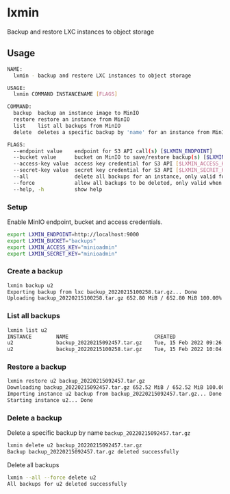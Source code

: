 # lxmin

Backup and restore LXC instances to object storage

## Usage

```sh
NAME:
  lxmin - backup and restore LXC instances to object storage

USAGE:
  lxmin COMMAND INSTANCENAME [FLAGS]

COMMAND:
  backup  backup an instance image to MinIO
  restore restore an instance from MinIO
  list    list all backups from MinIO 
  delete  deletes a specific backup by 'name' for an instance from MinIO

FLAGS:
  --endpoint value    endpoint for S3 API call(s) [$LXMIN_ENDPOINT]
  --bucket value      bucket on MinIO to save/restore backup(s) [$LXMIN_BUCKET]
  --access-key value  access key credential for S3 API [$LXMIN_ACCESS_KEY]
  --secret-key value  secret key credential for S3 API [$LXMIN_SECRET_KEY]
  --all               delete all backups for an instance, only valid for 'delete' command
  --force             allow all backups to be deleted, only valid when '--all' is specified
  --help, -h          show help
```

### Setup

Enable MinIO endpoint, bucket and access credentials.

```sh
export LXMIN_ENDPOINT=http://localhost:9000
export LXMIN_BUCKET="backups"
export LXMIN_ACCESS_KEY="minioadmin"
export LXMIN_SECRET_KEY="minioadmin"
```

### Create a backup

```sh
lxmin backup u2
Exporting backup from lxc backup_20220215100258.tar.gz... Done
Uploading backup_20220215100258.tar.gz 652.80 MiB / 652.80 MiB 100.00% 103.70 MiB/s
```

### List all backups

```sh
lxmin list u2
INSTANCE        NAME                            CREATED                         SIZE 
u2              backup_20220215092457.tar.gz    Tue, 15 Feb 2022 09:26:18 GMT   652 MiB
u2              backup_20220215100258.tar.gz    Tue, 15 Feb 2022 10:04:22 GMT   653 MiB
```

### Restore a backup

```sh
lxmin restore u2 backup_20220215092457.tar.gz
Downloading backup_20220215092457.tar.gz 652.52 MiB / 652.52 MiB 100.00% 217.97 MiB/s
Importing instance u2 backup from backup_20220215092457.tar.gz... Done
Starting instance u2... Done
```

### Delete a backup

Delete a specific backup by name `backup_20220215092457.tar.gz`

```sh
lxmin delete u2 backup_20220215092457.tar.gz
Backup backup_20220215092457.tar.gz deleted successfully
```

Delete all backups

```sh
lxmin --all --force delete u2 
All backups for u2 deleted successfully
```
